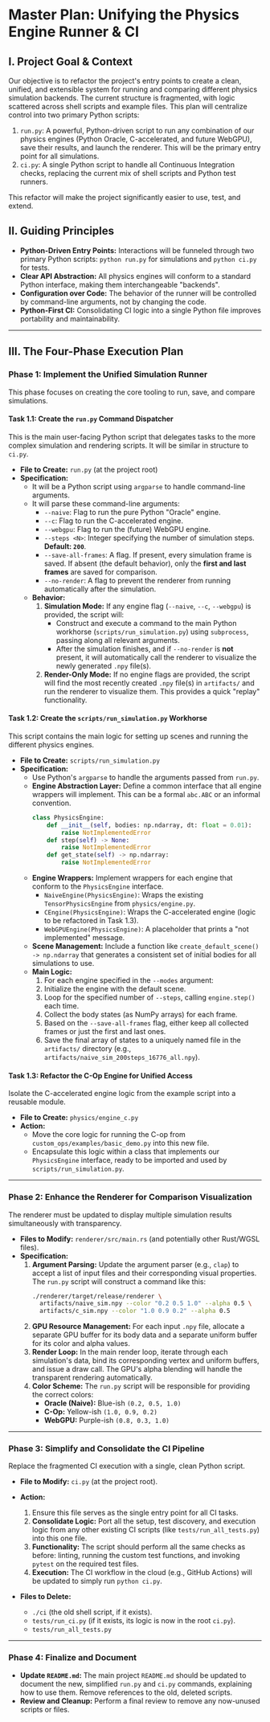 # Master Plan: Unifying the Physics Engine Runner & CI

## I. Project Goal & Context

Our objective is to refactor the project's entry points to create a clean, unified, and extensible system for running and comparing different physics simulation backends. The current structure is fragmented, with logic scattered across shell scripts and example files. This plan will centralize control into two primary Python scripts:

1.  `run.py`: A powerful, Python-driven script to run any combination of our physics engines (Python Oracle, C-accelerated, and future WebGPU), save their results, and launch the renderer. This will be the primary entry point for all simulations.
2.  `ci.py`: A single Python script to handle all Continuous Integration checks, replacing the current mix of shell scripts and Python test runners.

This refactor will make the project significantly easier to use, test, and extend.

## II. Guiding Principles

-   **Python-Driven Entry Points:** Interactions will be funneled through two primary Python scripts: `python run.py` for simulations and `python ci.py` for tests.
-   **Clear API Abstraction:** All physics engines will conform to a standard Python interface, making them interchangeable "backends".
-   **Configuration over Code:** The behavior of the runner will be controlled by command-line arguments, not by changing the code.
-   **Python-First CI:** Consolidating CI logic into a single Python file improves portability and maintainability.

---

## III. The Four-Phase Execution Plan

### Phase 1: Implement the Unified Simulation Runner

This phase focuses on creating the core tooling to run, save, and compare simulations.

#### **Task 1.1: Create the `run.py` Command Dispatcher**

This is the main user-facing Python script that delegates tasks to the more complex simulation and rendering scripts. It will be similar in structure to `ci.py`.

-   **File to Create:** `run.py` (at the project root)
-   **Specification:**
    -   It will be a Python script using `argparse` to handle command-line arguments.
    -   It will parse these command-line arguments:
        -   `--naive`: Flag to run the pure Python "Oracle" engine.
        -   `--c`: Flag to run the C-accelerated engine.
        -   `--webgpu`: Flag to run the (future) WebGPU engine.
        -   `--steps <N>`: Integer specifying the number of simulation steps. **Default: `200`**.
        -   `--save-all-frames`: A flag. If present, every simulation frame is saved. If absent (the default behavior), only the **first and last frames** are saved for comparison.
        -   `--no-render`: A flag to prevent the renderer from running automatically after the simulation.
    -   **Behavior:**
        1.  **Simulation Mode:** If any engine flag (`--naive`, `--c`, `--webgpu`) is provided, the script will:
            -   Construct and execute a command to the main Python workhorse (`scripts/run_simulation.py`) using `subprocess`, passing along all relevant arguments.
            -   After the simulation finishes, and if `--no-render` is **not** present, it will automatically call the renderer to visualize the newly generated `.npy` file(s).
        2.  **Render-Only Mode:** If no engine flags are provided, the script will find the most recently created `.npy` file(s) in `artifacts/` and run the renderer to visualize them. This provides a quick "replay" functionality.

#### **Task 1.2: Create the `scripts/run_simulation.py` Workhorse**

This script contains the main logic for setting up scenes and running the different physics engines.

-   **File to Create:** `scripts/run_simulation.py`
-   **Specification:**
    -   Use Python's `argparse` to handle the arguments passed from `run.py`.
    -   **Engine Abstraction Layer:** Define a common interface that all engine wrappers will implement. This can be a formal `abc.ABC` or an informal convention.
        ```python
        class PhysicsEngine:
            def __init__(self, bodies: np.ndarray, dt: float = 0.01):
                raise NotImplementedError
            def step(self) -> None:
                raise NotImplementedError
            def get_state(self) -> np.ndarray:
                raise NotImplementedError
        ```
    -   **Engine Wrappers:** Implement wrappers for each engine that conform to the `PhysicsEngine` interface.
        -   `NaiveEngine(PhysicsEngine)`: Wraps the existing `TensorPhysicsEngine` from `physics/engine.py`.
        -   `CEngine(PhysicsEngine)`: Wraps the C-accelerated engine (logic to be refactored in Task 1.3).
        -   `WebGPUEngine(PhysicsEngine)`: A placeholder that prints a "not implemented" message.
    -   **Scene Management:** Include a function like `create_default_scene() -> np.ndarray` that generates a consistent set of initial bodies for all simulations to use.
    -   **Main Logic:**
        1.  For each engine specified in the `--modes` argument:
        2.  Initialize the engine with the default scene.
        3.  Loop for the specified number of `--steps`, calling `engine.step()` each time.
        4.  Collect the body states (as NumPy arrays) for each frame.
        5.  Based on the `--save-all-frames` flag, either keep all collected frames or just the first and last ones.
        6.  Save the final array of states to a uniquely named file in the `artifacts/` directory (e.g., `artifacts/naive_sim_200steps_16776_all.npy`).

#### **Task 1.3: Refactor the C-Op Engine for Unified Access**

Isolate the C-accelerated engine logic from the example script into a reusable module.

-   **File to Create:** `physics/engine_c.py`
-   **Action:**
    -   Move the core logic for running the C-op from `custom_ops/examples/basic_demo.py` into this new file.
    -   Encapsulate this logic within a class that implements our `PhysicsEngine` interface, ready to be imported and used by `scripts/run_simulation.py`.

---

### Phase 2: Enhance the Renderer for Comparison Visualization

The renderer must be updated to display multiple simulation results simultaneously with transparency.

-   **Files to Modify:** `renderer/src/main.rs` (and potentially other Rust/WGSL files).
-   **Specification:**
    1.  **Argument Parsing:** Update the argument parser (e.g., `clap`) to accept a list of input files and their corresponding visual properties. The `run.py` script will construct a command like this:
        ```bash
        ./renderer/target/release/renderer \
          artifacts/naive_sim.npy --color "0.2 0.5 1.0" --alpha 0.5 \
          artifacts/c_sim.npy --color "1.0 0.9 0.2" --alpha 0.5
        ```
    2.  **GPU Resource Management:** For each input `.npy` file, allocate a separate GPU buffer for its body data and a separate uniform buffer for its color and alpha values.
    3.  **Render Loop:** In the main render loop, iterate through each simulation's data, bind its corresponding vertex and uniform buffers, and issue a draw call. The GPU's alpha blending will handle the transparent rendering automatically.
    4.  **Color Scheme:** The `run.py` script will be responsible for providing the correct colors:
        -   **Oracle (Naive):** Blue-ish `(0.2, 0.5, 1.0)`
        -   **C-Op:** Yellow-ish `(1.0, 0.9, 0.2)`
        -   **WebGPU:** Purple-ish `(0.8, 0.3, 1.0)`

---

### Phase 3: Simplify and Consolidate the CI Pipeline

Replace the fragmented CI execution with a single, clean Python script.

-   **File to Modify:** `ci.py` (at the project root).
-   **Action:**
    1.  Ensure this file serves as the single entry point for all CI tasks.
    2.  **Consolidate Logic:** Port all the setup, test discovery, and execution logic from any other existing CI scripts (like `tests/run_all_tests.py`) into this one file.
    3.  **Functionality:** The script should perform all the same checks as before: linting, running the custom test functions, and invoking `pytest` on the required test files.
    4.  **Execution:** The CI workflow in the cloud (e.g., GitHub Actions) will be updated to simply run `python ci.py`.

-   **Files to Delete:**
    -   `./ci` (the old shell script, if it exists).
    -   `tests/run_ci.py` (if it exists, its logic is now in the root `ci.py`).
    -   `tests/run_all_tests.py`

---

### Phase 4: Finalize and Document

-   **Update `README.md`:** The main project `README.md` should be updated to document the new, simplified `run.py` and `ci.py` commands, explaining how to use them. Remove references to the old, deleted scripts.
-   **Review and Cleanup:** Perform a final review to remove any now-unused scripts or files. 